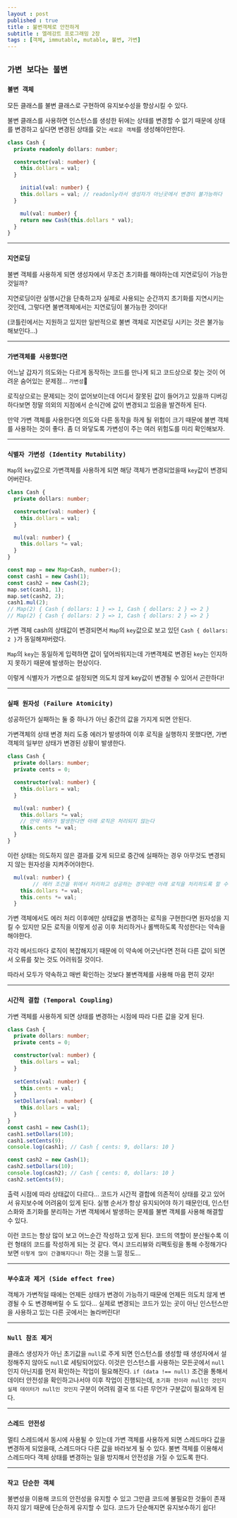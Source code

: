 ```yaml
---
layout : post
published : true
title : 불변객체로 안전하게
subtitle : 엘레강트 프로그래밍 2장
tags : [객체, immutable, mutable, 불변, 가변]
---
```


## `가변 보다는 불변`
### `불변 객체`
모든 클래스를 불변 클래스로 구현하여 유지보수성을 향상시킬 수 있다.

불변 클래스를 사용하면 인스턴스를 생성한 뒤에는 상태를 변경할 수 없기 때문에 상태를 변경하고 싶다면 변경된 상태를 갖는 `새로운 객체`를 생성해야만한다.
```ts
class Cash {
  private readonly dollars: number;

  constructor(val: number) {
    this.dollars = val;
  }

	initial(val: number) {
    this.dollars = val; // readonly라서 생성자가 아닌곳에서 변경이 불가능하다
  }

	mul(val: number) {
    return new Cash(this.dollars * val);
  }
}
```
------
### `지연로딩`
불변 객체를 사용하게 되면 생성자에서 무조건 초기화를 해야하는데 지연로딩이 가능한 것일까?

지연로딩이란 실행시간을 단축하고자 실제로 사용되는 순간까지 초기화를 지연시키는 것인데,
그렇다면 불변객체에서는 지연로딩이 불가능한 것이다!

(코틀린에서는 지원하고 있지만 일반적으로 불변 객체로 지연로딩 시키는 것은 불가능해보인다...)

------
### `가변객체를 사용했다면`
어느날 갑자기 의도와는 다르게 동작하는 코드를 만나게 되고
코드상으로 찾는 것이 어려운 숨어있는 문제점... `가변성`🚨

로직상으로는 문제되는 것이 없어보이는데 어디서 잘못된 값이 들어가고 있을까 디버깅하다보면
정말 의외의 지점에서 순식간에 값이 변경되고 있음을 발견하게 된다.

만약 가변 객체를 사용한다면 의도와 다른 동작을 하게 될 위험이 크기 때문에 불변 객체를 사용하는 것이 좋다. 좀 더 와닿도록 가변성이 주는 여러 위험도를 미리 확인해보자.

------
### `식별자 가변성 (Identity Mutability)`
`Map`의 `key`값으로 가변객체를 사용하게 되면 해당 객체가 변경되었을때 `key`값이 변경되어버린다.
```ts
class Cash {
  private dollars: number;

  constructor(val: number) {
    this.dollars = val;
  }

  mul(val: number) {
    this.dollars *= val;
  }
}

const map = new Map<Cash, number>();
const cash1 = new Cash(1);
const cash2 = new Cash(2);
map.set(cash1, 1);
map.set(cash2, 2);
cash1.mul(2);
// Map(2) { Cash { dollars: 1 } => 1, Cash { dollars: 2 } => 2 }
// Map(2) { Cash { dollars: 2 } => 1, Cash { dollars: 2 } => 2 }
```
가변 객체 cash의 상태값이 변경되면서 `Map`의 `key`값으로 보고 있던 `Cash { dollars: 2 }`가 동일해져버렸다.

`Map`의 `key`는 동일하게 입력하면 값이 덮어씌워지는데 가변객체로 변경된 `key`는 인지하지 못하기 때문에 발생하는 현상이다.

이렇게 식별자가 가변으로 설정되면 의도치 않게 key값이 변경될 수 있어서 곤란하다!

------
### `실패 원자성 (Failure Atomicity)`
성공하던가 실패하는 둘 중 하나가 아닌 중간의 값을 가지게 되면 안된다.

가변객체의 상태 변경 처리 도중 에러가 발생하여 이후 로직을 실행하지 못했다면, 가변객체의 일부만 상태가 변경된 상황이 발생한다.
```ts
class Cash {
  private dollars: number;
  private cents = 0;

  constructor(val: number) {
    this.dollars = val;
  }

  mul(val: number) {
    this.dollars *= val;
    // 만약 에러가 발생한다면 아래 로직은 처리되지 않는다
    this.cents *= val;
  }
}
```
이런 상태는 의도하지 않은 결과를 갖게 되므로 중간에 실패하는 경우 아무것도 변경되지 않는 원자성을 지켜주어야한다.

```ts
  mul(val: number) {
		// 에러 조건을 위에서 처리하고 성공하는 경우에만 아래 로직을 처리하도록 할 수 있다
    this.dollars *= val;
    this.cents *= val;
  }
```
가변 객체에서도 에러 처리 이후에만 상태값을 변경하는 로직을 구현한다면 원자성을 지킬 수 있지만 모든 로직을 이렇게 성공 이후 처리하거나 롤백하도록 작성한다는 약속을 해야한다.

각각 메서드마다 로직이 복잡해지기 때문에 이 약속에 어긋난다면 전혀 다른 값이 되면서 오류를 찾는 것도 어려워질 것이다.

따라서 모두가 약속하고 매번 확인하는 것보다 불변객체를 사용해 마음 편히 갖자!

------
### `시간적 결합 (Temporal Coupling)`
가변 객체를 사용하게 되면 상태를 변경하는 시점에 따라 다른 값을 갖게 된다.
```ts
class Cash {
  private dollars: number;
  private cents = 0;

  constructor(val: number) {
    this.dollars = val;
  }
  
  setCents(val: number) {
    this.cents = val;
  }
  setDollars(val: number) {
    this.dollars = val;
  }
}
const cash1 = new Cash(1);
cash1.setDollars(10);
cash1.setCents(9);
console.log(cash1); // Cash { cents: 9, dollars: 10 }

const cash2 = new Cash(1);
cash2.setDollars(10);
console.log(cash2); // Cash { cents: 0, dollars: 10 }
cash2.setCents(9);
```
출력 시점에 따라 상태값이 다르다...
코드가 시간적 결합에 의존적이 상태를 갖고 있어서 유지보수에 어려움이 있게 된다.
실행 순서가 항상 유지되어야 하기 때문인데, 인스턴스화와 초기화를 분리하는 가변 객체에서 발생하는 문제를 불변 객체를 사용해 해결할 수 있다.

이런 코드는 항상 많이 보고 어느순간 작성하고 있게 된다.
코드의 역할이 분산될수록 이런 형태의 코드를 작성하게 되는 것 같다.
역시 코드리뷰와 리팩토링을 통해 수정해가다보면 `이렇게 많이 간결해지다니!` 하는 것을 느낄 정도...

------
### `부수효과 제거 (Side effect free)`
객체가 가변적일 때에는 언제든 상태가 변경이 가능하기 때문에 언제든 의도치 않게 변경될 수 도 변경해버릴 수 도 있다...
실제로 변경되는 코드가 있는 곳이 아닌 인스턴스만을 사용하고 있는 다른 곳에서는 놀라버린다! 

------
### `Null 참조 제거`
클래스 생성자가 아닌 초기값을 `null`로 주게 되면 인스턴스를 생성할 때 생성자에서 설정해주지 않아도 `null`로 세팅되어있다.
이것은 인스턴스를 사용하는 모든곳에서 `null`인지 아닌지를 먼저 확인하는 작업이 필요해진다.
`if (data !== null)` 조건을 통해서 데이터 안전성을 확인하고나서야 이후 작업이 진행되는데,
`초기화 전이라 null인 것인지 실제 데이터가 null인 것인지` 구분이 어려워 결국 또 다른 무언가 구분값이 필요하게 된다.

------
### `스레드 안전성`
멀티 스레드에서 동시에 사용될 수 있는데 가변 객체를 사용하게 되면 스레드마다 값을 변경하게 되었을때, 스레드마다 다른 값을 바라보게 될 수 있다.
불변 객체를 이용해서 스레드마다 객체 상태를 변경하는 일을 방지해서 안전성을 가질 수 있도록 한다.

------
### `작고 단순한 객체`
불변성을 이용해 코드의 안전성을 유지할 수 있고 그만큼 코드에 불필요한 것들이 존재하지 않기 때문에 단순하게 유지할 수 있다.
코드가 단순해지면 유지보수하기 쉽다!
